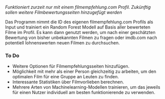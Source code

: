 *Funktioniert zurzeit nur mit einem filmempfehlung.com Profil. Zukünftig sollen weitere Filmbewertungsseiten hinzugefügt werden*

Das Programm nimmt die ID des eigenen filmempfehlung.com Profils als Input und trainiert ein Random Forest Modell auf Basis aller  bewerteten Filme im Profil. Es kann dann genutzt werden, um nach einer geschätzten Bewertung von bisher unbekannten Filmen zu fragen oder imdb.com nach potentiell lohnenswerten neuen Filmen zu durchsuchen.

### To Do
* Weitere Optionen für Filmempfehlungsseiten hinzufügen.
* Möglichkeit mit mehr als einer Person gleichzeitig zu arbeiten, um den optimalen Film für eine Gruppe an Leuten zu finden.
* Interessante Statistiken über Filmvorlieben berechnen.
* Mehrere Arten von Machinelearning-Modellen trainieren, um das jeweils für einen Nutzer individuell am besten funktionierende zu verwenden.


